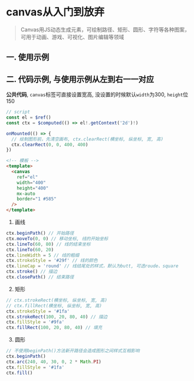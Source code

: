 <script setup lang="ts">
import CanvasExample from '~/components/CanvasExample.vue'
</script>

# canvas从入门到放弃

> Canvas用JS动态生成元素，可绘制路径、矩形、圆形、字符等各种图案，可用于动画、游戏、可视化、图片编辑等领域

## 一. 使用示例

<CanvasExample />

## 二. 代码示例, 与使用示例从左到右一一对应

**公共代码**, `canvas`标签可直接设置宽高, 没设置的时候默认`width`为300, `height`位150

```js
// script
const el = $ref()
const ctx = $computed(() => el!.getContext('2d')!)

onMounted(() => {
  // 绘制图形前，先清空画布, ctx.clearRect(横坐标, 纵坐标, 宽, 高)
  ctx.clearRect(0, 0, 400, 400)
})
```

```html
<!-- 模板 -->
<template>
  <canvas
    ref="el"
    width="400"
    height="400"
    mx-auto
    border="1 #585"
  />
</template>
```

1. 画线

```js
ctx.beginPath() // 开始路径
ctx.moveTo(0, 0) // 移动坐标, 线的开始坐标
ctx.lineTo(60, 80) // 线的结束坐标
ctx.lineTo(60, 20)
ctx.lineWidth = 5 // 线的粗细
ctx.strokeStyle = '#29f' // 线的颜色
ctx.lineCap = 'round' // 线结尾处的样式，默认为butt, 可选roude、square
ctx.stroke() // 描边
ctx.closePath() // 结束路径
```

2. 矩形

```js
// ctx.strokeRect(横坐标, 纵坐标, 宽, 高)
// ctx.fillRect(横坐标, 纵坐标, 宽, 高)
ctx.strokeStyle = '#1fa'
ctx.strokeRect(100, 20, 80, 40) // 描边
ctx.fillStyle = '#9fa'
ctx.fillRect(100, 20, 80, 40) // 填充
```

3. 圆形

```js
// 不使用beginPath()方法新开路径会造成图形之间样式互相影响
ctx.beginPath()
ctx.arc(240, 40, 30, 0, 2 * Math.PI)
ctx.fillStyle = '#1fa'
ctx.fill()
```
